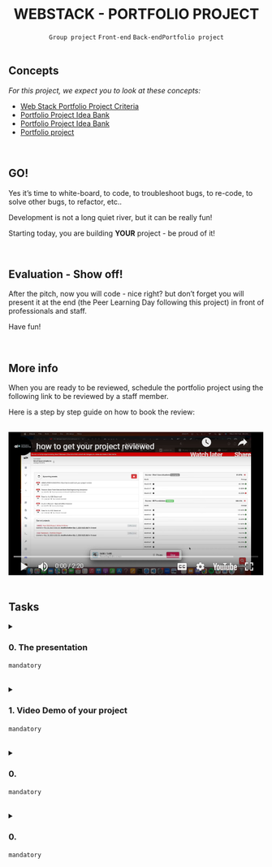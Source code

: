 <h1 align="center"><b>WEBSTACK - PORTFOLIO PROJECT</b></h1>
<div align="center"><code>Group project</code> <code>Front-end</code> <code>Back-end</code><code>Portfolio project</code></div>


<br>
<h2 class="panel-title">Concepts</h2>
<p>
<em>For this project, we expect you to look at these concepts:</em>
</p>

<ul>
    <li>
    <a href="https://intranet.alxswe.com/concepts/102912">Web Stack Portfolio Project Criteria</a>
    </li>
    <li>
    <a href="https://intranet.alxswe.com/concepts/102160">Portfolio Project Idea Bank</a>
    </li>
    <li>
    <a href="https://intranet.alxswe.com/concepts/102161">Portfolio Project Idea Bank</a>
    </li>
    <li>
    <a href="https://intranet.alxswe.com/concepts/548">Portfolio project</a>
    </li>
</ul>



<br>
<h2>GO!</h2>

<p>Yes it’s time to white-board, to code, to troubleshoot bugs, to re-code, to solve other bugs, to refactor, etc..</p>

<p>Development is not a long quiet river, but it can be really fun!</p>

<p>Starting today, you are building <strong>YOUR</strong> project - be proud of it!</p>

<br>
<h2>Evaluation - Show off!</h2>

<p>After the pitch, now you will code - nice right? but don’t forget you will present it at the end (the Peer Learning Day following this project) in front of professionals and staff.</p>

<p>Have fun!</p>


<br>
<h2>More info</h2>

<p>When you are ready to be reviewed, schedule the portfolio project using the following link to be reviewed by a staff member.</p>
<p>Here is a step by step guide on how to book the review:
</p>

<br>
<a href="https://youtu.be/abgi2aPHdso"><img src="https://github.com/codenvibes/alx-portfolio_project/blob/master/portfolio_project_Short_Specializations/webstack%20-%20portfolio%20project/images/more_info.png"></a>
<br>

<br>

## Tasks
<details>
<summary>

### 0. The presentation
`mandatory`

</summary>

<p>You will present your project individually or as a team on a zoom call.</p>

<p>Your presentation, inclusive of the demo, should not exceed 16 minutes. You are expected to provide the following:</p>

<ul>
<li>  A public GitHub repository for your project.</li>
<li>  A Google Slides presentation including:

<ul>
<li>  A brief description of the project and your team. </li>
<li>  A breakdown of the architecture and the technologies or third-party services used.</li>
<li>  A report of your developments, highlighting your successes, challenges, areas for improvement, lessons learned, and next steps for your project.</li>
<li>  A conclusion summarizing your experience.</li>
</ul></li>
</ul>

<p><strong>Remember, the presentation is a vital part of your project completion, so be sure to include it in your planning to avoid any delays in submission.</strong></p>

</details>

<br>

<details>
<summary>

### 1. Video Demo of your project
`mandatory`

</summary>

<p>Alongside your project presentation, we require a short video demo, no longer than 3 minutes, that showcases the essential features of your project, illustrating how they all work together. This could take the form of a user walkthrough.</p>

<p>We’ve created a tutorial video to inspire you with our expectations. Think of it as an inspirational tool, <strong>not a strict template</strong>, designed to help you effectively showcase your brilliant work. Your creativity and individual touch will make your demo even more engaging.</p>

<br>
<a href="https://youtu.be/PWsDWYTOW2U"><img src="https://github.com/codenvibes/alx-portfolio_project/blob/master/portfolio_project_Short_Specializations/webstack%20-%20portfolio%20project/images/task_1.png"></a>
<br>

<p>A few points to consider while preparing your video:</p>

<ul>
<li><p><strong>Maximum Video Duration</strong>: The video should not exceed <strong>3 minutes</strong>, ensuring it is concise and engaging.</p></li>
<li><p><strong>Background Music</strong>: If you include background music, ensure it’s <strong>copyright-free</strong> to avoid potential legal issues.</p></li>
<li><p><strong>Voice-Overs</strong>: Feel free to use your voice to guide us through your project. Ensure your voice is clear, audible, and not overshadowed by the background music.</p></li>
<li><p><strong>Recommended Tools</strong>:  We suggest using</p>

<ul>
<li><strong>Recording</strong>: Zoom(record + screenshare), Loom, Camtasia, etc</li>
<li><strong>Editing tools</strong> such as:  Filmora Wondershare, Camtasia for your video creation.</li>
<li><strong>How to share</strong>: YouTube (or, if blocked in your country, use a similar site), or a cloud storage service (G-drive, One-drive, etc). Submit the URL of your video. <strong>Make sure your video is accessible to the public</strong> - On YouTube, it’s fine to flag it as <strong>“unlisted,”</strong> but don’t flag it as <strong>“private”</strong></li>
</ul></li>
</ul>

<p><strong>Please note that your project will not be considered complete without this video submission. It forms an integral part of your final project assessment.</strong></p>

<p>So, let’s see your creativity in action.</p>

<p>We are eagerly awaiting your presentations and demo videos.</p>

<p>Happy building,</p>

</details>

<br>

<details>
<summary>

### 0. 
`mandatory`

</summary>



</details>

<br>

<details>
<summary>

### 0. 
`mandatory`

</summary>



</details>

<br>